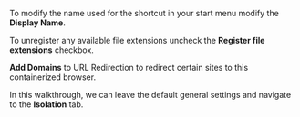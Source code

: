 To modify the name used for the shortcut in your start menu modify the **Display Name**.

To unregister any available file extensions uncheck the **Register file extensions** checkbox.

**Add Domains** to URL Redirection to redirect certain sites to this containerized browser.

In this walkthrough, we can leave the default general settings and navigate to the **Isolation** tab.
